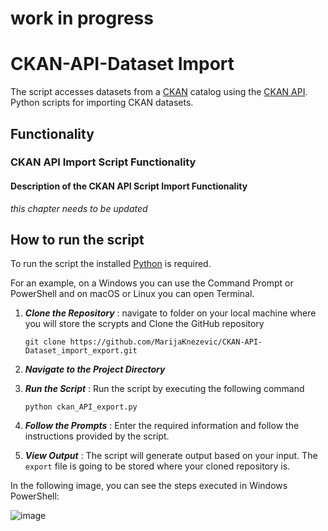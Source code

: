 # work in progress

# CKAN-API-Dataset Import
The script accesses datasets from a [CKAN](https://ckan.org/) catalog using the [CKAN API](https://docs.ckan.org/en/2.9/api/). 
Python scripts for importing CKAN datasets.

## Functionality

### CKAN API Import Script Functionality
#### Description of the CKAN API Script Import Functionality
*this chapter needs to be updated*


## How to run the script
To run the script the installed [Python](https://www.python.org/downloads/) is required.

For an example, on a Windows you can use the Command Prompt or PowerShell and on macOS or Linux you can open Terminal.

1. ***Clone the Repository*** : navigate to folder on your local machine where you will store the scrypts and Clone the GitHub repository

   `git clone https://github.com/MarijaKnezevic/CKAN-API-Dataset_import_export.git`
   
3. ***Navigate to the Project Directory***
4.  ***Run the Script*** : Run the script by executing the following command

    `python ckan_API_export.py`
5. ***Follow the Prompts*** : Enter the required information and follow the instructions provided by the script.
6. ***View Output*** : The script will generate output based on your input. The `export` file is going to be stored where your cloned repository is.

In the following image, you can see the steps executed in Windows PowerShell:

![image](https://github.com/MarijaKnezevic/CKAN-API-Dataset_import_export/assets/93824048/b29b8a76-ab90-4a60-a211-2aec859aa99c)



